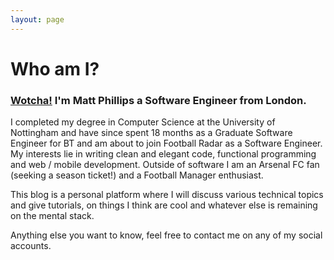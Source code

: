 ```yaml
---
layout: page
---
```


# Who am I?

### [Wotcha!](http://www.urbandictionary.com/define.php?term=wotcha) I'm Matt Phillips a Software Engineer from London.

I completed my degree in Computer Science at the University of Nottingham and have since spent 18 months as a Graduate Software Engineer for BT and am about to join Football Radar as a Software Engineer. My interests lie in writing clean and elegant code, functional programming and web / mobile development. Outside of software I am an Arsenal FC fan (seeking a season ticket!) and a Football Manager enthusiast.

This blog is a personal platform where I will discuss various technical topics and give tutorials, on things I think are cool and whatever else is remaining on the mental stack.

Anything else you want to know, feel free to contact me on any of my social accounts.
